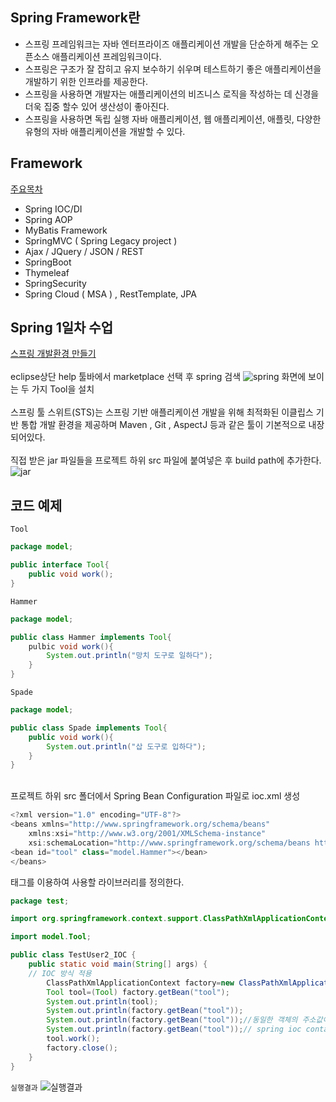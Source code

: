 ## Spring Framework란
- 스프링 프레임워크는 자바 엔터프라이즈 애플리케이션 개발을 단순하게 해주는 오픈소스 애플리케이션 프레임워크이다.<br>
- 스프링은 구조가 잘 잡히고 유지 보수하기 쉬우며 테스트하기 좋은 애플리케이션을 개발하기 위한 인프라를 제공한다.<br>
- 스프링을 사용하면 개발자는 애플리케이션의 비즈니스 로직을 작성하는 데 신경을 더욱 집중 할수 있어 생산성이 좋아진다.<br>
- 스프링을 사용하면 독립 실행 자바 애플리케이션, 웹 애플리케이션, 애플릿, 다양한 유형의 자바 애플리케이션을 개발할 수 있다.

## Framework
<u>주요목차</u><br>
- Spring IOC/DI<br> 
- Spring AOP<br>
- MyBatis Framework<br>  
- SpringMVC ( Spring Legacy project )<br>
- Ajax / JQuery / JSON / REST<br>
- SpringBoot<br>
- Thymeleaf<br>
- SpringSecurity<br> 
- Spring Cloud ( MSA ) , RestTemplate, JPA<br>

## Spring 1일차 수업
<u>스프링 개발환경 만들기</u><br><br>
eclipse상단 help 툴바에서 marketplace 선택 후 spring 검색
![spring](https://user-images.githubusercontent.com/88962266/142768821-ca7e5c7f-9b89-417a-a01f-74e5da29745c.png)
화면에 보이는 두 가지 Tool을 설치
<br><br>
스프링 툴 스위트(STS)는 스프링 기반 애플리케이션 개발을 위해 최적화된 이클립스 기반 통합 개발 환경을 제공하며 Maven , Git , AspectJ 등과 같은 툴이 기본적으로 내장되어있다.<br><br>
직접 받은 jar 파일들을 프로젝트 하위 src 파일에 붙여넣은 후 build path에 추가한다. 
![jar](https://user-images.githubusercontent.com/88962266/142769822-18d443aa-2dc8-4901-bc2c-17265c6e99c7.png)

## 코드 예제
`Tool`

```java
package model;

public interface Tool{
    public void work();
}
```

`Hammer`

```java
package model;

public class Hammer implements Tool{
    pulbic void work(){
        System.out.println("망치 도구로 일하다");
    }
}
```

`Spade`

```java
package model;

public class Spade implements Tool{
    public void work(){
        System.out.println("삽 도구로 입하다");
    }
}
```
<br>
프로젝트 하위 src 폴더에서 Spring Bean Configuration 파일로 ioc.xml 생성

```java
<?xml version="1.0" encoding="UTF-8"?>
<beans xmlns="http://www.springframework.org/schema/beans"
	xmlns:xsi="http://www.w3.org/2001/XMLSchema-instance"
	xsi:schemaLocation="http://www.springframework.org/schema/beans http://www.springframework.org/schema/beans/spring-beans.xsd">
<bean id="tool" class="model.Hammer"></bean>
</beans>
```
<bean> 태그를 이용하여 사용할 라이브러리를 정의한다.

```java
package test;

import org.springframework.context.support.ClassPathXmlApplicationContext;

import model.Tool;

public class TestUser2_IOC {
	public static void main(String[] args) {	
	// IOC 방식 적용 
		ClassPathXmlApplicationContext factory=new ClassPathXmlApplicationContext("ioc.xml");
		Tool tool=(Tool) factory.getBean("tool");
		System.out.println(tool);
		System.out.println(factory.getBean("tool"));
		System.out.println(factory.getBean("tool"));//동일한 객체의 주소값이 출력 
		System.out.println(factory.getBean("tool"));// spring ioc container는 singleton 방식으로 객체를 운용한다 
		tool.work();
		factory.close();
	}
}
```

`실행결과`
![실행결과](https://user-images.githubusercontent.com/88962266/142770756-c507ea7a-ec11-4b2f-b3f8-3df320f90d86.png)
